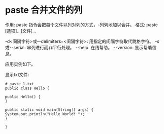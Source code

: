# paste 合并文件的列

作用: paste 指令会把每个文件以列对列的方式，-列列地加以合并。
格式: paste [选项]...[文件]...

-d<间隔字符>或--delimiters=<间隔字符>: 用指定的间隔字符取代跳格字符。
-s或--serial: 串列进行而非平行处理。
--help: 在线帮助。
--version: 显示帮助信息。

应用实例如下。

显示txt文件:
```
# paste 1.txt
public class Hello {

public Hello() {
}

public static void main(String[] args) {
System.out.println("Hello World! ");
}

}
```